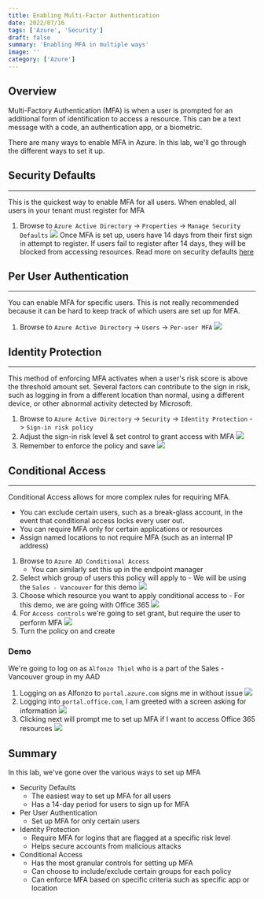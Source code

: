 ```yaml
---
title: Enabling Multi-Factor Authentication
date: 2022/07/16
tags: ['Azure', 'Security']
draft: false
summary: 'Enabling MFA in multiple ways'
image: ''
category: ['Azure']
---
```


## Overview

Multi-Factory Authentication (MFA) is when a user is prompted for an additional form of identification to access a resource. This can be a text message with a code, an authentication app, or a biometric.

There are many ways to enable MFA in Azure. In this lab, we'll go through the different ways to set it up.

## Security Defaults

---

This is the quickest way to enable MFA for all users. When enabled, all users in your tenant must register for MFA

1. Browse to `Azure Active Directory` -> `Properties` -> `Manage Security Defaults`
   ![](https://bui.blob.core.windows.net/labs/Lab_2022_07_16_50_53.webp)
   Once MFA is set up, users have 14 days from their first sign in attempt to register. If users fail to register after 14 days, they will be blocked from accessing resources.
   Read more on security defaults [here](https://docs.microsoft.com/en-us/azure/active-directory/fundamentals/concept-fundamentals-security-defaults#require-all-users-to-register-for-azure-ad-multi-factor-authentication)

## Per User Authentication

---

You can enable MFA for specific users. This is not really recommended because it can be hard to keep track of which users are set up for MFA.

1. Browse to `Azure Active Directory` -> `Users` -> `Per-user MFA`
   ![](https://bui.blob.core.windows.net/labs/Lab_2022_07_16_54_57.webp)

## Identity Protection

---

This method of enforcing MFA activates when a user's risk score is above the threshold amount set. Several factors can contribute to the sign in risk, such as logging in from a different location than normal, using a different device, or other abnormal activity detected by Microsoft.

1. Browse to `Azure Active Directory` -> `Security` -> `Identity Protection` -> `Sign-in risk policy`
2. Adjust the sign-in risk level & set control to grant access with MFA
   ![](https://bui.blob.core.windows.net/labs/Lab_2022_07_16_02_04.webp)
3. Remember to enforce the policy and save
   ![](https://bui.blob.core.windows.net/labs/Lab_2022_07_16_02_41.webp)

## Conditional Access

---

Conditional Access allows for more complex rules for requiring MFA.

- You can exclude certain users, such as a break-glass account, in the event that conditional access locks every user out.
- You can require MFA only for certain applications or resources
- Assign named locations to not require MFA (such as an internal IP address)

1. Browse to `Azure AD Conditional Access`
   - You can similarly set this up in the endpoint manager
2. Select which group of users this policy will apply to - We will be using the `Sales - Vancouver` for this demo
   ![](https://bui.blob.core.windows.net/labs/Lab_2022_07_16_10_49.webp)
3. Choose which resource you want to apply conditional access to - For this demo, we are going with Office 365
   ![](https://bui.blob.core.windows.net/labs/Lab_2022_07_16_34_21.webp)
4. For `Access controls` we're going to set grant, but require the user to perform MFA
   ![](https://bui.blob.core.windows.net/labs/Lab_2022_07_16_16_12.webp)
5. Turn the policy on and create

### Demo

We're going to log on as `Alfonzo Thiel` who is a part of the Sales - Vancouver group in my AAD

1. Logging on as Alfonzo to `portal.azure.com` signs me in without issue
   ![](https://bui.blob.core.windows.net/labs/Lab_2022_07_16_35_41.webp)
2. Logging into `portal.office.com`, I am greeted with a screen asking for information
   ![](https://bui.blob.core.windows.net/labs/Lab_2022_07_16_36_16.webp)
3. Clicking next will prompt me to set up MFA if I want to access Office 365 resources
   ![](https://bui.blob.core.windows.net/labs/Lab_2022_07_16_38_11.webp)

## Summary

In this lab, we've gone over the various ways to set up MFA

- Security Defaults
  - The easiest way to set up MFA for all users
  - Has a 14-day period for users to sign up for MFA
- Per User Authentication
  - Set up MFA for only certain users
- Identity Protection
  - Require MFA for logins that are flagged at a specific risk level
  - Helps secure accounts from malicious attacks
- Conditional Access
  - Has the most granular controls for setting up MFA
  - Can choose to include/exclude certain groups for each policy
  - Can enforce MFA based on specific criteria such as specific app or location
